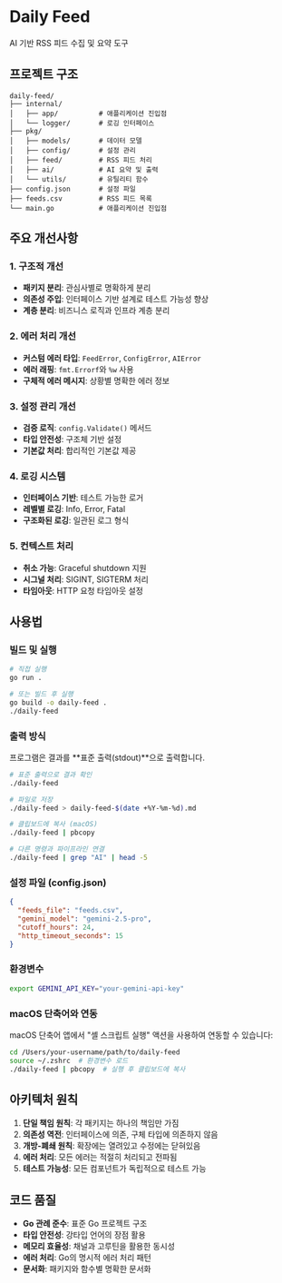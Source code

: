 # Daily Feed

AI 기반 RSS 피드 수집 및 요약 도구

## 프로젝트 구조

```
daily-feed/
├── internal/
│   ├── app/          # 애플리케이션 진입점
│   └── logger/       # 로깅 인터페이스
├── pkg/
│   ├── models/       # 데이터 모델
│   ├── config/       # 설정 관리
│   ├── feed/         # RSS 피드 처리
│   ├── ai/           # AI 요약 및 출력
│   └── utils/        # 유틸리티 함수
├── config.json       # 설정 파일
├── feeds.csv         # RSS 피드 목록
└── main.go           # 애플리케이션 진입점
```

## 주요 개선사항

### 1. 구조적 개선
- **패키지 분리**: 관심사별로 명확하게 분리
- **의존성 주입**: 인터페이스 기반 설계로 테스트 가능성 향상
- **계층 분리**: 비즈니스 로직과 인프라 계층 분리

### 2. 에러 처리 개선
- **커스텀 에러 타입**: `FeedError`, `ConfigError`, `AIError`
- **에러 래핑**: `fmt.Errorf`와 `%w` 사용
- **구체적 에러 메시지**: 상황별 명확한 에러 정보

### 3. 설정 관리 개선
- **검증 로직**: `config.Validate()` 메서드
- **타입 안전성**: 구조체 기반 설정
- **기본값 처리**: 합리적인 기본값 제공

### 4. 로깅 시스템
- **인터페이스 기반**: 테스트 가능한 로거
- **레벨별 로깅**: Info, Error, Fatal
- **구조화된 로깅**: 일관된 로그 형식

### 5. 컨텍스트 처리
- **취소 가능**: Graceful shutdown 지원
- **시그널 처리**: SIGINT, SIGTERM 처리
- **타임아웃**: HTTP 요청 타임아웃 설정

## 사용법

### 빌드 및 실행
```bash
# 직접 실행
go run .

# 또는 빌드 후 실행
go build -o daily-feed .
./daily-feed
```

### 출력 방식
프로그램은 결과를 **표준 출력(stdout)**으로 출력합니다.

```bash
# 표준 출력으로 결과 확인
./daily-feed

# 파일로 저장
./daily-feed > daily-feed-$(date +%Y-%m-%d).md

# 클립보드에 복사 (macOS)
./daily-feed | pbcopy

# 다른 명령과 파이프라인 연결
./daily-feed | grep "AI" | head -5
```

### 설정 파일 (config.json)
```json
{
  "feeds_file": "feeds.csv",
  "gemini_model": "gemini-2.5-pro",
  "cutoff_hours": 24,
  "http_timeout_seconds": 15
}
```

### 환경변수
```bash
export GEMINI_API_KEY="your-gemini-api-key"
```

### macOS 단축어와 연동
macOS 단축어 앱에서 "셸 스크립트 실행" 액션을 사용하여 연동할 수 있습니다:

```bash
cd /Users/your-username/path/to/daily-feed
source ~/.zshrc  # 환경변수 로드
./daily-feed | pbcopy  # 실행 후 클립보드에 복사
```

## 아키텍처 원칙

1. **단일 책임 원칙**: 각 패키지는 하나의 책임만 가짐
2. **의존성 역전**: 인터페이스에 의존, 구체 타입에 의존하지 않음
3. **개방-폐쇄 원칙**: 확장에는 열려있고 수정에는 닫혀있음
4. **에러 처리**: 모든 에러는 적절히 처리되고 전파됨
5. **테스트 가능성**: 모든 컴포넌트가 독립적으로 테스트 가능

## 코드 품질

- **Go 관례 준수**: 표준 Go 프로젝트 구조
- **타입 안전성**: 강타입 언어의 장점 활용
- **메모리 효율성**: 채널과 고루틴을 활용한 동시성
- **에러 처리**: Go의 명시적 에러 처리 패턴
- **문서화**: 패키지와 함수별 명확한 문서화